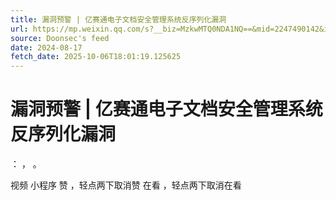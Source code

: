 ```yaml
---
title: 漏洞预警 | 亿赛通电子文档安全管理系统反序列化漏洞
url: https://mp.weixin.qq.com/s?__biz=MzkwMTQ0NDA1NQ==&mid=2247490142&idx=3&sn=1d32f6690b105b65a77bc2ceb91396bd
source: Doonsec's feed
date: 2024-08-17
fetch_date: 2025-10-06T18:01:19.125625
---
```


# 漏洞预警 | 亿赛通电子文档安全管理系统反序列化漏洞

：
，
。

视频
小程序
赞
，轻点两下取消赞
在看
，轻点两下取消在看